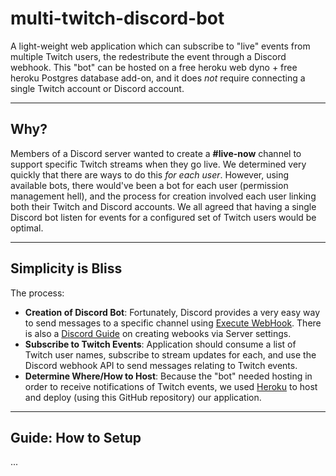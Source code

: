 multi-twitch-discord-bot
======

A light-weight web application which can subscribe to "live" events from multiple Twitch users, the redestribute the event through a Discord webhook. This "bot" can be hosted on a free heroku web dyno + free heroku Postgres database add-on, and it does _not_ require connecting a single Twitch account or Discord account. 

----

## Why?
Members of a Discord server wanted to create a **#live-now** channel to support specific Twitch streams when they go live. We determined very quickly that there are ways to do this _for each user_. However, using available bots, there would've been a bot for each user (permission management hell), and the process for creation involved each user linking both their Twitch and Discord accounts. We all agreed that having a single Discord bot listen for events for a configured set of Twitch users would be optimal. 

----

## Simplicity is Bliss
The process:
* **Creation of Discord Bot**: Fortunately, Discord provides a very easy way to send messages to a specific channel using [Execute WebHook](https://discordapp.com/developers/docs/resources/webhook#execute-webhook). There is also a [Discord Guide](https://support.discordapp.com/hc/en-us/articles/228383668) on creating webooks via Server settings. 
* **Subscribe to Twitch Events**: Application should consume a list of Twitch user names, subscribe to stream updates for each, and use the Discord webhook API to send messages relating to Twitch events.
* **Determine Where/How to Host**: Because the "bot" needed hosting in order to receive notifications of Twitch events, we used [Heroku](https://www.heroku.com/) to host and deploy (using this GitHub repository) our application. 

----

## Guide: How to Setup

...
